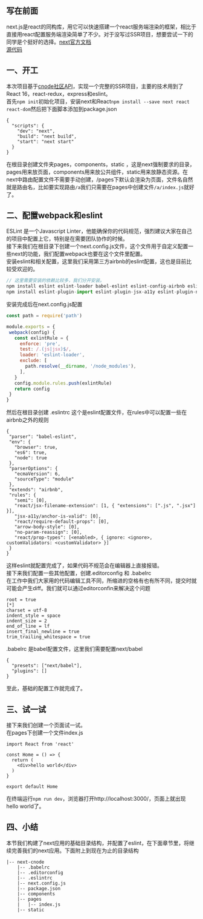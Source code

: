 ## 写在前面
next.js是react的同构库，用它可以快速搭建一个react服务端渲染的框架，相比于直接用react配置服务端渲染简单了不少。对于没写过SSR项目，想要尝试一下的同学是个挺好的选择。[next官方文档](http://nextjs.frontendx.cn/docs/#%E4%BB%A3%E7%A0%81%E8%87%AA%E5%8A%A8%E5%88%86%E5%89%B2)  
[源代码](https://github.com/HJianfeng/nextjs/tree/master/examples/next-demo)
## 一、开工
本次项目基于[cnode社区API](https://cnodejs.org/api)，实现一个完整的SSR项目，主要的技术用到了React 16，react-redux，express和eslint。  
首先```npm init```初始化项目，安装next和React```npm install --save next react react-dom```然后把下面脚本添加到package.json
```
{
  "scripts": {
    "dev": "next",
    "build": "next build",
    "start": "next start"
  }
}
```
在根目录创建文件夹pages，components，static
 ，这是next强制要求的目录，pages用来放页面，components用来放公共组件，static用来放静态资源。在next中路由配置文件不需要手动创建，/pages下默认会渲染为页面，文件名自然就是路由名，比如要实现路由```/a```我们只需要在pages中创建文件```/a/index.js```就好了。
 ## 二、配置webpack和eslint
 ESLint 是一个Javascript Linter，他能确保你的代码规范，强烈建议大家在自己的项目中配置上它，特别是在需要团队协作的时候。   
 接下来我们在根目录下创建一个next.config.js文件，这个文件用于自定义配置一些next的功能，我们配置webpack也要在这个文件里配置。  
 安装eslint和相关配置，这里我们采用第三方airbnb的eslint配置，这也是目前比较受欢迎的。
 ```javascript
 // 这里需要安装的依赖比较多，我们分开安装。
 npm install eslint eslint-loader babel-eslint eslint-config-airbnb eslint-loader eslint-config-standard --save-dev
 npm install eslint-plugin-import eslint-plugin-jsx-a11y eslint-plugin-node eslint-plugin-promise eslint-plugin-react eslint-plugin-standard --save-dev
 ```
 安装完成后在next.config.js配置
 ```javascript
const path = require('path')

module.exports = {
  webpack(config) {
    const exlintRule = {
      enforce: 'pre',
      test: /.(js|jsx)$/,
      loader: 'eslint-loader',
      exclude: [
        path.resolve(__dirname, '/node_modules'),
      ],
    }
    config.module.rules.push(exlintRule)
    return config
  }
}
 ```
 然后在根目录创建 .eslintrc 这个是eslint配置文件，在rules中可以配置一些在airbnb之外的规则
 ```
 {
  "parser": "babel-eslint",
  "env": {
    "browser": true,
    "es6": true,
    "node": true
  },
  "parserOptions": {
    "ecmaVersion": 6,
    "sourceType": "module"
  },
  "extends": "airbnb",
  "rules": {
    "semi": [0],
    "react/jsx-filename-extension": [1, { "extensions": [".js", ".jsx"] }],
    "jsx-a11y/anchor-is-valid": [0],
    "react/require-default-props": [0],
    "arrow-body-style": [0],
    "no-param-reassign": [0],
    "react/prop-types": [<enabled>, { ignore: <ignore>, customValidators: <customValidator> }]
  }
}
 ```
 这样eslint就配置完成了，如果代码不规范会在编辑器上直接报错。  
 接下来我们配置一些其他配置，创建.editorconfig 和 .babelrc  
 在工作中我们大家用的代码编辑工具不同，所缩进的空格有也有所不同，提交时就可能会产生diff。我们就可以通过editorconfin来解决这个问题
 ```
root = true
[*]
charset = utf-8
indent_style = space
indent_size = 2
end_of_line = lf
insert_final_newline = true
trim_trailing_whitespace = true
 ```
 .babelrc 是babel配置文件，这里我们需要配置next/babel
```
{
  "presets": ["next/babel"],
  "plugins": []
}
```
至此，基础的配置工作就完成了。
## 三、试一试
接下来我们创建一个页面试一试。  
在pages下创建一个文件index.js
```
import React from 'react'

const Home = () => {
  return (
    <div>hello world</div>
  )
}

export default Home
```
在终端运行```npm run dev```，浏览器打开http://localhost:3000/，页面上就出现hello world了。
## 四、小结
本节我们构建了next应用的基础目录结构，并配置了eslint，在下面章节里，将继续完善我们的next应用。下面附上到现在为止的目录结构
```
|-- next-cnode
    |-- .babelrc
    |-- .editorconfig
    |-- .eslintrc
    |-- next.config.js
    |-- package.json
    |-- components
    |-- pages
    |   |-- index.js
    |-- static
```

